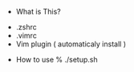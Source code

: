 * What is This? 
- .zshrc 
- .vimrc 
- Vim plugin ( automaticaly install ) 

* How to use
 % ./setup.sh

